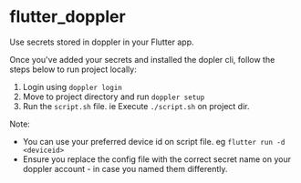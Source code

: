 # flutter_doppler

Use secrets stored in doppler in your Flutter app. 

Once you've added your secrets and installed the dopler cli, follow the steps below to run project locally:

1. Login using `doppler login`
2. Move to project directory and run `doppler setup`
3. Run the `script.sh` file. ie Execute `./script.sh` on project dir.

Note: 
- You can use your preferred device id on script file. eg `flutter run -d <deviceid>`
- Ensure you replace the config file with the correct secret name on your doppler account - in case you named them differently. 
